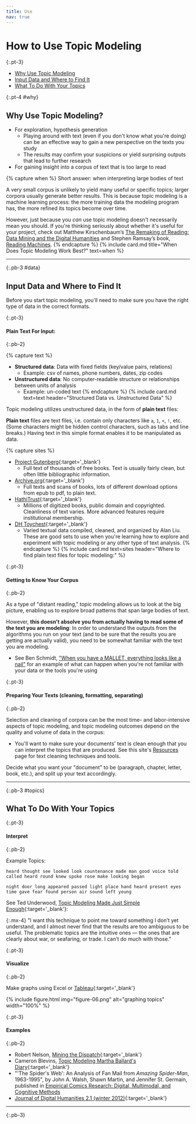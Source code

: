```yaml
---
title: Use
nav: true
--- 
```


# How to Use Topic Modeling

{:.pt-3}
- [Why Use Topic Modeling](#why)
- [Input Data and Where to Find It](#data)
- [What To Do With Your Topics](#topics)

{:.pt-4 #why}
## Why Use Topic Modeling?

- For exploration, hypothesis generation
    - Playing around with text (even if you don't know what you're doing) can be an effective way to gain a new perspective on the texts you study
    - The results may confirm your suspicions or yield surprising outputs that lead to further research
- For gaining insight into a corpus of text that is too large to read

{% capture when %}
Short answer: when interpreting large bodies of text

A very small corpus is unlikely to yield many useful or specific topics; larger corpora usually generate better results.  This is because topic modeling is a machine learning process: the more training data the modeling program has, the more refined its topics become over time. 

However, just because you *can* use topic modeling doesn't necessarily mean you should. If you're thinking seriously about whether it's useful for your project, check out Matthew Kirschenbaum’s [The Remaking of Reading: Data Mining and the Digital Humanities](https://www.csee.umbc.edu/~hillol/NGDM07/abstracts/talks/MKirschenbaum.pdf) and Stephen Ramsay’s book, [Reading Machines](https://www.press.uillinois.edu/books/catalog/75tms2pw9780252036415.html).
{% endcapture %}
{% include card.md title="When Does Topic Modeling Work Best?" text=when %}

---
{:.pb-3 #data}

## Input Data and Where to Find It

Before you start topic modeling, you'll need to make sure you have the right type of data in the correct formats.

{:.pt-3}
#### Plain Text For Input:
{:.pb-2}

{% capture text %}
- **Structured data**: Data with fixed fields (key/value pairs, relations)
    - Example: csv of names, phone numbers, dates, zip codes
- **Unstructured data**: No computer-readable structure or relationships between units of analysis
    - Example: un-coded text
{% endcapture %}
{% include card.md text=text header="Structured Data vs. Unstructured Data" %}

Topic modeling utilizes unstructured data, in the form of **plain text** files:

**Plain text** files are text files, i.e. contain only characters like `a`, `1`, `<`, `!`, etc. 
(Some characters might be hidden control characters, such as tabs and line breaks.) 
Having text in this simple format enables it to be manipulated as data.

{% capture sites %}
- [Project Gutenberg](https://www.gutenberg.org/){:target='_blank'}
    - Full text of thousands of free books. Text is usually fairly clean, but often little bibliographic information.
- [Archive.org](https://archive.org/){:target='_blank'}
    - Full texts and scans of books, lots of different download options from epub to pdf, to plain text.
- [HathiTrust](https://www.hathitrust.org/){:target='_blank'}
    - Millions of digitized books, public domain and copyrighted. Cleanliness of text varies. More advanced features require institutional membership.
- [DH Toychest](http://dhresourcesforprojectbuilding.pbworks.com/w/page/69244469/Data%20Collections%20and%20Datasets){:target='_blank'}
    - Varied textual data compiled, cleaned, and organized by Alan Liu. These are good sets to use when you're learning how to explore and experiment with topic modeling or any other type of text analysis.
{% endcapture %}
{% include card.md text=sites header="Where to find plain text files for topic modeling:" %}

{:.pt-3}
#### Getting to Know Your Corpus
{:.pb-2}

As a type of "distant reading," topic modeling allows us to look at the big picture, enabling us to explore broad patterns that span large bodies of text.

However, **this doesn't absolve you from actually having to read some of the text you are modeling**:
In order to understand the outputs from the algorithms you run on your text (and to be sure that the results you are getting are actually valid), you need to be somewhat familiar with the text you are modeling.

- See Ben Schmidt, ["When you have a MALLET, everything looks like a nail"](http://sappingattention.blogspot.com/2012/11/when-you-have-mallet-everything-looks.html) for an example of what can happen when you're not familiar with your data or the tools you're using

{:.pt-3}
#### Preparing Your Texts (cleaning, formatting, separating)
{:.pb-2}

Selection and cleaning of corpora can be the most time- and labor-intensive aspects of topic modeling, and topic modeling outcomes depend on the quality and volume of data in the corpus: 
- You'll want to make sure your documents' text is clean enough that you can interpret the topics that are produced. See this site's [Resources](/topicmodeling/content/4-resources.html) page for text cleaning techniques and tools.

Decide what you want your "document" to be (paragraph, chapter, letter, book, etc.), and split up your text accordingly.

---
{:.pb-3 #topics}

## What To Do With Your Topics

{:.pt-3}
#### Interpret
{:.pb-2}

Example Topics: 

`heard thought see looked look countenance made man good voice told called heard round knew spoke rose make looking began`

`night door long appeared passed light place hand heard present eyes time gave fear found person air sound left young`

See Ted Underwood, [Topic Modeling Made Just Simple Enough](https://tedunderwood.com/2012/04/07/topic-modeling-made-just-simple-enough/){:target='_blank'}:

{:.mx-4}
"I want this technique to point me toward something I don’t yet understand, and I almost never find that the results are too ambiguous to be useful. The problematic topics are the intuitive ones — the ones that are clearly about war, or seafaring, or trade. I can’t do much with those."

{:.pt-3}
#### Visualize
{:.pb-2}

Make graphs using Excel or [Tableau](https://www.tableau.com/){:target='_blank'}

{% include figure.html img="figure-06.png" alt="graphing topics" width="100%" %}

{:.pt-3}
#### Examples
{:.pb-2}

- Robert Nelson, [Mining the Dispatch](http://dsl.richmond.edu/dispatch/pages/intro){:target='_blank'}
- Cameron Blevins, [Topic Modeling Martha Ballard's Diary](http://www.cameronblevins.org/posts/topic-modeling-martha-ballards-diary/){:target='_blank'}
- "'The Spider's Web': An Analysis of Fan Mail from *Amazing Spider-Man*, 1963-1995", by John A. Walsh, Shawn Martin, and Jennifer St. Germain, published in [Empirical Comics Research: Digital, Multimodal, and Cognitive Methods](https://www.taylorfrancis.com/books/e/9781315185354)
- [Journal of Digital Humanities 2.1 (winter 2012)](http://journalofdigitalhumanities.org/2-1/){:target='_blank'}

---
{:.pb-3}